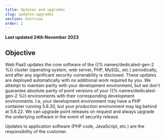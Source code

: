```yaml
---
title: Updates and upgrades
slug: updates-upgrades
section: Overview
order: 2
---
```


**Last updated 24th November 2023**



## Objective  

Web PaaS updates the core software of the {{% names/dedicated-gen-2 %}} cluster (operating system, web server, PHP, MySQL, etc.) periodically, and after any significant security vulnerability is disclosed.
These updates are deployed automatically with no additional work required by you.
We attempt to maintain parity with your development environment, but we don't guarantee absolute parity of point versions of your {{% names/dedicated-gen-2 %}} environments with their corresponding development environments.
I.e, your development environment may have a PHP container running 5.6.30, but your production environment may lag behind at 5.6.22.
We can upgrade point releases on request and always upgrade the underlying software in the event of security release.

Updates to application software (PHP code, JavaScript, etc.) are the responsibility of the customer.
